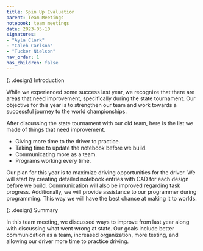```yaml
---
title: Spin Up Evaluation
parent: Team Meetings
notebook: team_meetings
date: 2023-05-10
signatures:
- "Ayla Clark"
- "Caleb Carlson"
- "Tucker Nielson"
nav_order: 1
has_children: false
---
```


{: .design}
Introduction

While we experienced some success last year, we recognize that there are areas that need improvement, specifically during the state tournament. Our objective for this year is to strengthen our team and work towards a successful journey to the world championships.

After discussing the state tournament with our old team, here is the list we made of things that need improvement.

* Giving more time to the driver to practice.
* Taking time to update the notebook before we build.
* Communicating more as a team.
* Programs working every time.

Our plan for this year is to maximize driving opportunities for the driver. We will start by creating detailed notebook entries with CAD for each design before we build. Communication will also be improved regarding task progress. Additionally, we will provide assistance to our programmer during programming. This way we will have the best chance at making it to worlds. 

{: .design}
Summary

In this team meeting, we discussed ways to improve from last year along with discussing what went wrong at state. Our goals include better communication as a team, increased organization, more testing, and allowing our driver more time to practice driving.

